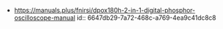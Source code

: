 - https://manuals.plus/fnirsi/dpox180h-2-in-1-digital-phosphor-oscilloscope-manual
  id:: 6647db29-7a72-468c-a769-4ea9c41dc8c8